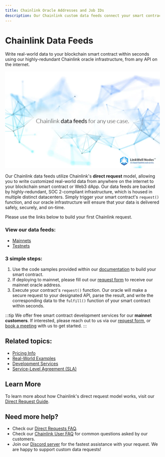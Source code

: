 ```yaml
---
title: Chainlink Oracle Addresses and Job IDs
description: Our Chainlink custom data feeds connect your smart contract to any API on the internet. Retrieve RWA prices, sports betting, weather, and real estate data.
---
```


# Chainlink Data Feeds

<lw-subtitle><lw-emphasis>Write real-world data to your blockchain smart contract</lw-emphasis> within seconds using our highly-redundant Chainlink oracle infrastructure, from any API on the internet.</lw-subtitle>

[![Custom Chainlink data feeds by LinkWell Nodes](/img/lw-banner_1080x676_Docs-DataFeeds-white.webp "Custom Chainlink data feeds by LinkWell Nodes")](/services/direct-request-jobs/mainnets/)

Our Chainlink data feeds utilize Chainlink's **direct request** model, allowing you to write customized real-world data from anywhere on the internet to your blockchain smart contract or Web3 dApp. Our data feeds are backed by highly-redundant, SOC 2-compliant infrastructure, which is housed in multiple distinct datacenters. Simply trigger your smart contract's `request()` function, and our oracle infrastructure will ensure that your data is delivered safely, securely, and on-time. 

Please use the links below to build your first Chainlink request.

### View our data feeds:

* [Mainnets](/services/direct-request-jobs/mainnets/)
* [Testnets](/services/direct-request-jobs/testnets/)

### 3 simple steps:

1. Use the code samples provided within our [documentation](/services/direct-request-jobs/testnets/) to build your smart contract.
2. If deploying to mainnet, please fill out our [request form](https://linkwellnodes.io/Getting-Started.html) to receive our mainnet oracle address.
3. Execute your contract's `request()` function. Our oracle will make a secure request to your designated API, parse the result, and write the corresponding data to the `fulfill()` function of your smart contract within seconds.

:::tip
We offer free smart contract development services for our **mainnet customers**. If interested, please reach out to us via our [request form](https://linkwellnodes.io/Getting-Started.html), or [book a meeting](https://calendly.com/linkwell-nodes) with us to get started. 
:::

## Related topics:

- [Pricing Info](/services/direct-request-jobs/Pricing)
- [Real-World Examples](/services/direct-request-jobs/Any-API-Guide)
- [Development Services](/services/Development-Services)
- [Service-Level Agreement (SLA)](/services/direct-request-jobs/Service-Level-Agreement)

## Learn More

To learn more about how Chainlink's direct request model works, visit our [Direct Request Guide](/knowledgebase/Direct-Request-Guide).


## Need more help?

* Check our [Direct Requests FAQ](/knowledgebase/faq/Chainlink-Users#chainlink-direct-requests).
* Check our [Chainlink User FAQ](/knowledgebase/faq/Chainlink-Users "FAQ - Chainlink Data Consumers") for common questions asked by our customers.
* Join our [Discord server](https://discord.gg/Xs6SjqVPUA) for the fastest assistance with your request. We are happy to support custom data requests!